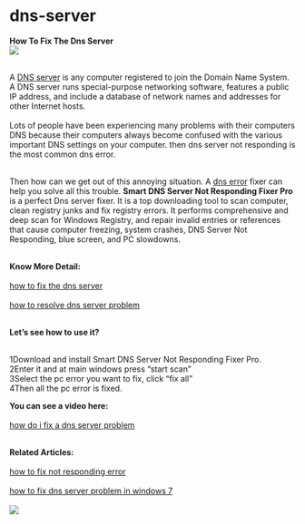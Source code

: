 dns-server
==========
<strong>How To Fix The Dns Server</strong><br />
<a href="http://www.lionsea.com/download/fixer/Smart_Dns_Server_Not_Responding_Fixer_Pro_Setup.exe"><img src="http://i.imgur.com/7unAxh8.gif" /></a><br /><br />

A <a href="https://www.rebelmouse.com/pcfixer/how-to-fix-dns-server-not-resp-385097490.html">DNS server</a> is any computer registered to join the Domain Name System. A DNS server runs special-purpose networking software, features a public IP address, and include a database of network names and addresses for other Internet hosts.<br /><br />
Lots of people have been experiencing many problems with their computers DNS because their computers always become confused with the various important DNS settings on your computer. then dns server not responding is the most common dns error.<br /><br />

Then how can we get out of this annoying situation. A <a href="http://www.scoop.it/t/what-is-dns-error-how-to-fix-it">dns error</a> fixer can help you solve all this trouble. <strong>Smart DNS Server Not Responding Fixer Pro</strong> is a perfect Dns server fixer. It is a top downloading tool to scan computer, clean registry junks and fix registry errors. It performs comprehensive and deep scan for Windows Registry, and repair invalid entries or references that cause computer freezing, system crashes, DNS Server Not Responding, blue screen, and PC slowdowns.<br /><br />

<strong>Know More Detail:</strong><br /><br />
<a href="https://sites.google.com/site/dnsservernotresponding/">how to fix the dns server</a><br /><br />
<a href="http://blog.getspool.com/185/fix-dns-server-not-responding-error/">how to resolve dns server problem</a><br /><br />

<strong>Let’s see how to use it?</strong><br /><br />

1Download and install Smart DNS Server Not Responding Fixer Pro.<br />
2Enter it and at main windows press “start scan” <br />
3Select the pc error you want to fix, click “fix all”<br />
4Then all the pc error is fixed.<br />

<strong>You can see a video here:</strong><br /><br />
<a href="http://smart-dns-server-not-responding-fixer-pro.updatestar.com/">how do i fix a dns server problem</a><br /><br />

<strong>Related Articles:</strong><br /><br />
<a href="http://smart-dns-server-not-responding-fixer-pro.soft112.com/">how to fix not responding error</a><br /><br />
<a href="http://download.cnet.com/Smart-Dns-Server-Not-Responding-Fixer-Pro/3000-2094_4-76014538.html">how to fix dns server problem in windows 7</a><br /><br />
<a href="http://www.lionsea.com/product_dnsservernotrespondingfixerpro.php"><img src="http://www.lionsea.com/image/icons/fixer/Dns_Server_Not_Responding_Fixer/main2.png" /></a><br /><br />
